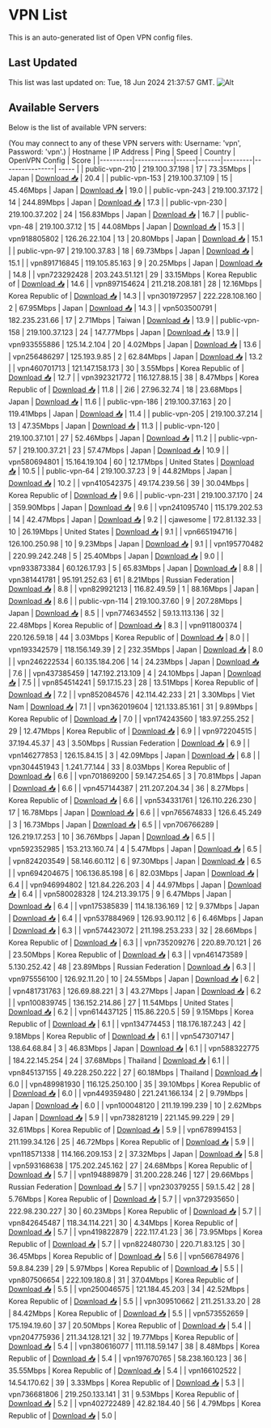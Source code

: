 # VPN List

This is an auto-generated list of Open VPN config files.

## Last Updated

This list was last updated on: Tue, 18 Jun 2024 21:37:57 GMT.
![Alt](https://repobeats.axiom.co/api/embed/186b98318ef1479477931607c1ad7d823f12451f.svg "Repobeats analytics image")

## Available Servers

Below is the list of available VPN servers:

(You may connect to any of these VPN servers with: Username: 'vpn', Password: 'vpn'.)
| Hostname | IP Address | Ping | Speed | Country | OpenVPN Config | Score |
|----------|------------|------|-------|---------|----------------| ----- |
| public-vpn-210 | 219.100.37.198 | 17 | 73.35Mbps | Japan | [Download 📥](./configs/server_0_JP.ovpn) | 20.4 |
| public-vpn-153 | 219.100.37.109 | 15 | 45.46Mbps | Japan | [Download 📥](./configs/server_1_JP.ovpn) | 19.0 |
| public-vpn-243 | 219.100.37.172 | 14 | 244.89Mbps | Japan | [Download 📥](./configs/server_2_JP.ovpn) | 17.3 |
| public-vpn-230 | 219.100.37.202 | 24 | 156.83Mbps | Japan | [Download 📥](./configs/server_3_JP.ovpn) | 16.7 |
| public-vpn-48 | 219.100.37.12 | 15 | 44.08Mbps | Japan | [Download 📥](./configs/server_4_JP.ovpn) | 15.3 |
| vpn918805802 | 126.26.22.104 | 13 | 20.80Mbps | Japan | [Download 📥](./configs/server_5_JP.ovpn) | 15.1 |
| public-vpn-97 | 219.100.37.83 | 18 | 69.73Mbps | Japan | [Download 📥](./configs/server_6_JP.ovpn) | 15.1 |
| vpn891716845 | 119.105.85.163 | 9 | 20.25Mbps | Japan | [Download 📥](./configs/server_7_JP.ovpn) | 14.8 |
| vpn723292428 | 203.243.51.121 | 29 | 33.15Mbps | Korea Republic of | [Download 📥](./configs/server_8_KR.ovpn) | 14.6 |
| vpn897154624 | 211.218.208.181 | 28 | 12.16Mbps | Korea Republic of | [Download 📥](./configs/server_9_KR.ovpn) | 14.3 |
| vpn301972957 | 222.228.108.160 | 2 | 67.95Mbps | Japan | [Download 📥](./configs/server_10_JP.ovpn) | 14.3 |
| vpn503500791 | 182.235.231.66 | 17 | 2.71Mbps | Taiwan | [Download 📥](./configs/server_11_TW.ovpn) | 13.9 |
| public-vpn-158 | 219.100.37.123 | 24 | 147.77Mbps | Japan | [Download 📥](./configs/server_12_JP.ovpn) | 13.9 |
| vpn933555886 | 125.14.2.104 | 20 | 4.02Mbps | Japan | [Download 📥](./configs/server_13_JP.ovpn) | 13.6 |
| vpn256486297 | 125.193.9.85 | 2 | 62.84Mbps | Japan | [Download 📥](./configs/server_14_JP.ovpn) | 13.2 |
| vpn460701713 | 121.147.158.173 | 30 | 3.55Mbps | Korea Republic of | [Download 📥](./configs/server_15_KR.ovpn) | 12.7 |
| vpn392321772 | 116.127.88.15 | 38 | 8.47Mbps | Korea Republic of | [Download 📥](./configs/server_16_KR.ovpn) | 11.8 |
| 2i6 | 27.96.32.74 | 18 | 23.68Mbps | Japan | [Download 📥](./configs/server_17_JP.ovpn) | 11.6 |
| public-vpn-186 | 219.100.37.163 | 20 | 119.41Mbps | Japan | [Download 📥](./configs/server_18_JP.ovpn) | 11.4 |
| public-vpn-205 | 219.100.37.214 | 13 | 47.35Mbps | Japan | [Download 📥](./configs/server_19_JP.ovpn) | 11.3 |
| public-vpn-120 | 219.100.37.101 | 27 | 52.46Mbps | Japan | [Download 📥](./configs/server_20_JP.ovpn) | 11.2 |
| public-vpn-57 | 219.100.37.21 | 23 | 57.47Mbps | Japan | [Download 📥](./configs/server_21_JP.ovpn) | 10.9 |
| vpn580694801 | 15.164.19.104 | 60 | 12.17Mbps | United States | [Download 📥](./configs/server_22_US.ovpn) | 10.5 |
| public-vpn-64 | 219.100.37.23 | 9 | 44.82Mbps | Japan | [Download 📥](./configs/server_23_JP.ovpn) | 10.2 |
| vpn410542375 | 49.174.239.56 | 39 | 30.04Mbps | Korea Republic of | [Download 📥](./configs/server_24_KR.ovpn) | 9.6 |
| public-vpn-231 | 219.100.37.170 | 24 | 359.90Mbps | Japan | [Download 📥](./configs/server_25_JP.ovpn) | 9.6 |
| vpn241095740 | 115.179.202.53 | 14 | 42.47Mbps | Japan | [Download 📥](./configs/server_26_JP.ovpn) | 9.2 |
| cjawesome | 172.81.132.33 | 10 | 26.19Mbps | United States | [Download 📥](./configs/server_27_US.ovpn) | 9.1 |
| vpn665194716 | 126.100.250.98 | 10 | 9.23Mbps | Japan | [Download 📥](./configs/server_28_JP.ovpn) | 9.1 |
| vpn195770482 | 220.99.242.248 | 5 | 25.40Mbps | Japan | [Download 📥](./configs/server_29_JP.ovpn) | 9.0 |
| vpn933873384 | 60.126.17.93 | 5 | 65.83Mbps | Japan | [Download 📥](./configs/server_30_JP.ovpn) | 8.8 |
| vpn381441781 | 95.191.252.63 | 61 | 8.21Mbps | Russian Federation | [Download 📥](./configs/server_31_RU.ovpn) | 8.8 |
| vpn829921213 | 116.82.49.59 | 1 | 88.16Mbps | Japan | [Download 📥](./configs/server_32_JP.ovpn) | 8.6 |
| public-vpn-114 | 219.100.37.60 | 9 | 207.28Mbps | Japan | [Download 📥](./configs/server_33_JP.ovpn) | 8.5 |
| vpn774634552 | 59.13.113.136 | 32 | 22.48Mbps | Korea Republic of | [Download 📥](./configs/server_34_KR.ovpn) | 8.3 |
| vpn911800374 | 220.126.59.18 | 44 | 3.03Mbps | Korea Republic of | [Download 📥](./configs/server_35_KR.ovpn) | 8.0 |
| vpn193342579 | 118.156.149.39 | 2 | 232.35Mbps | Japan | [Download 📥](./configs/server_36_JP.ovpn) | 8.0 |
| vpn246222534 | 60.135.184.206 | 14 | 24.23Mbps | Japan | [Download 📥](./configs/server_37_JP.ovpn) | 7.6 |
| vpn437385459 | 147.192.213.109 | 4 | 24.10Mbps | Japan | [Download 📥](./configs/server_38_JP.ovpn) | 7.5 |
| vpn854514241 | 59.17.15.23 | 28 | 13.51Mbps | Korea Republic of | [Download 📥](./configs/server_39_KR.ovpn) | 7.2 |
| vpn852084576 | 42.114.42.233 | 21 | 3.30Mbps | Viet Nam | [Download 📥](./configs/server_40_VN.ovpn) | 7.1 |
| vpn362019604 | 121.133.85.161 | 31 | 9.89Mbps | Korea Republic of | [Download 📥](./configs/server_41_KR.ovpn) | 7.0 |
| vpn174243560 | 183.97.255.252 | 29 | 12.47Mbps | Korea Republic of | [Download 📥](./configs/server_42_KR.ovpn) | 6.9 |
| vpn972204515 | 37.194.45.37 | 43 | 3.50Mbps | Russian Federation | [Download 📥](./configs/server_43_RU.ovpn) | 6.9 |
| vpn146277853 | 126.15.84.15 | 3 | 42.09Mbps | Japan | [Download 📥](./configs/server_44_JP.ovpn) | 6.8 |
| vpn304451943 | 1.241.77.144 | 33 | 8.03Mbps | Korea Republic of | [Download 📥](./configs/server_45_KR.ovpn) | 6.6 |
| vpn701869200 | 59.147.254.65 | 3 | 70.81Mbps | Japan | [Download 📥](./configs/server_46_JP.ovpn) | 6.6 |
| vpn457144387 | 211.207.204.34 | 36 | 8.27Mbps | Korea Republic of | [Download 📥](./configs/server_47_KR.ovpn) | 6.6 |
| vpn534331761 | 126.110.226.230 | 17 | 16.78Mbps | Japan | [Download 📥](./configs/server_48_JP.ovpn) | 6.6 |
| vpn765674833 | 126.6.45.249 | 3 | 16.73Mbps | Japan | [Download 📥](./configs/server_49_JP.ovpn) | 6.5 |
| vpn706766289 | 126.219.17.253 | 10 | 36.76Mbps | Japan | [Download 📥](./configs/server_50_JP.ovpn) | 6.5 |
| vpn592352985 | 153.213.160.74 | 4 | 5.47Mbps | Japan | [Download 📥](./configs/server_51_JP.ovpn) | 6.5 |
| vpn824203549 | 58.146.60.112 | 6 | 97.30Mbps | Japan | [Download 📥](./configs/server_52_JP.ovpn) | 6.5 |
| vpn694204675 | 106.136.85.198 | 6 | 82.03Mbps | Japan | [Download 📥](./configs/server_53_JP.ovpn) | 6.4 |
| vpn946994802 | 121.84.226.203 | 4 | 44.97Mbps | Japan | [Download 📥](./configs/server_54_JP.ovpn) | 6.4 |
| vpn580028328 | 124.213.39.175 | 9 | 6.47Mbps | Japan | [Download 📥](./configs/server_55_JP.ovpn) | 6.4 |
| vpn175385839 | 114.18.136.169 | 12 | 9.37Mbps | Japan | [Download 📥](./configs/server_56_JP.ovpn) | 6.4 |
| vpn537884969 | 126.93.90.112 | 6 | 6.46Mbps | Japan | [Download 📥](./configs/server_57_JP.ovpn) | 6.3 |
| vpn574423072 | 211.198.253.233 | 32 | 28.66Mbps | Korea Republic of | [Download 📥](./configs/server_58_KR.ovpn) | 6.3 |
| vpn735209276 | 220.89.70.121 | 26 | 23.50Mbps | Korea Republic of | [Download 📥](./configs/server_59_KR.ovpn) | 6.3 |
| vpn461473589 | 5.130.252.42 | 48 | 23.89Mbps | Russian Federation | [Download 📥](./configs/server_60_RU.ovpn) | 6.3 |
| vpn975556100 | 126.92.11.20 | 10 | 24.55Mbps | Japan | [Download 📥](./configs/server_61_JP.ovpn) | 6.2 |
| vpn481731763 | 126.69.88.221 | 3 | 43.27Mbps | Japan | [Download 📥](./configs/server_62_JP.ovpn) | 6.2 |
| vpn100839745 | 136.152.214.86 | 27 | 11.54Mbps | United States | [Download 📥](./configs/server_63_US.ovpn) | 6.2 |
| vpn614437125 | 115.86.220.5 | 59 | 9.15Mbps | Korea Republic of | [Download 📥](./configs/server_64_KR.ovpn) | 6.1 |
| vpn134774453 | 118.176.187.243 | 42 | 9.18Mbps | Korea Republic of | [Download 📥](./configs/server_65_KR.ovpn) | 6.1 |
| vpn547307147 | 138.64.68.84 | 3 | 46.83Mbps | Japan | [Download 📥](./configs/server_66_JP.ovpn) | 6.1 |
| vpn588322775 | 184.22.145.254 | 24 | 37.68Mbps | Thailand | [Download 📥](./configs/server_67_TH.ovpn) | 6.1 |
| vpn845137155 | 49.228.250.222 | 27 | 60.18Mbps | Thailand | [Download 📥](./configs/server_68_TH.ovpn) | 6.0 |
| vpn489981930 | 116.125.250.100 | 35 | 39.10Mbps | Korea Republic of | [Download 📥](./configs/server_69_KR.ovpn) | 6.0 |
| vpn449359480 | 221.241.166.134 | 2 | 9.79Mbps | Japan | [Download 📥](./configs/server_70_JP.ovpn) | 6.0 |
| vpn100048120 | 211.19.199.239 | 10 | 2.62Mbps | Japan | [Download 📥](./configs/server_71_JP.ovpn) | 5.9 |
| vpn738281219 | 221.145.99.229 | 29 | 32.61Mbps | Korea Republic of | [Download 📥](./configs/server_72_KR.ovpn) | 5.9 |
| vpn678994153 | 211.199.34.126 | 25 | 46.72Mbps | Korea Republic of | [Download 📥](./configs/server_73_KR.ovpn) | 5.9 |
| vpn118571338 | 114.166.209.153 | 2 | 37.32Mbps | Japan | [Download 📥](./configs/server_74_JP.ovpn) | 5.8 |
| vpn593168638 | 175.202.245.162 | 27 | 24.68Mbps | Korea Republic of | [Download 📥](./configs/server_75_KR.ovpn) | 5.7 |
| vpn194889879 | 31.200.228.246 | 127 | 29.66Mbps | Russian Federation | [Download 📥](./configs/server_76_RU.ovpn) | 5.7 |
| vpn230379255 | 59.1.5.42 | 28 | 5.76Mbps | Korea Republic of | [Download 📥](./configs/server_77_KR.ovpn) | 5.7 |
| vpn372935650 | 222.98.230.227 | 30 | 60.23Mbps | Korea Republic of | [Download 📥](./configs/server_78_KR.ovpn) | 5.7 |
| vpn842645487 | 118.34.114.221 | 30 | 4.34Mbps | Korea Republic of | [Download 📥](./configs/server_79_KR.ovpn) | 5.7 |
| vpn419822879 | 222.117.41.23 | 36 | 73.95Mbps | Korea Republic of | [Download 📥](./configs/server_80_KR.ovpn) | 5.7 |
| vpn822480730 | 220.71.83.125 | 30 | 36.45Mbps | Korea Republic of | [Download 📥](./configs/server_81_KR.ovpn) | 5.6 |
| vpn566784976 | 59.8.84.239 | 29 | 5.97Mbps | Korea Republic of | [Download 📥](./configs/server_82_KR.ovpn) | 5.5 |
| vpn807506654 | 222.109.180.8 | 31 | 37.04Mbps | Korea Republic of | [Download 📥](./configs/server_83_KR.ovpn) | 5.5 |
| vpn250046575 | 121.184.45.203 | 34 | 42.52Mbps | Korea Republic of | [Download 📥](./configs/server_84_KR.ovpn) | 5.5 |
| vpn309510662 | 211.251.33.20 | 28 | 84.42Mbps | Korea Republic of | [Download 📥](./configs/server_85_KR.ovpn) | 5.5 |
| vpn573552659 | 175.194.19.60 | 37 | 20.50Mbps | Korea Republic of | [Download 📥](./configs/server_86_KR.ovpn) | 5.4 |
| vpn204775936 | 211.34.128.121 | 32 | 19.77Mbps | Korea Republic of | [Download 📥](./configs/server_87_KR.ovpn) | 5.4 |
| vpn380616077 | 111.118.59.147 | 38 | 8.48Mbps | Korea Republic of | [Download 📥](./configs/server_88_KR.ovpn) | 5.4 |
| vpn197670765 | 58.238.160.123 | 36 | 35.55Mbps | Korea Republic of | [Download 📥](./configs/server_89_KR.ovpn) | 5.4 |
| vpn166102522 | 14.54.170.62 | 39 | 3.33Mbps | Korea Republic of | [Download 📥](./configs/server_90_KR.ovpn) | 5.3 |
| vpn736681806 | 219.250.133.141 | 31 | 9.53Mbps | Korea Republic of | [Download 📥](./configs/server_91_KR.ovpn) | 5.2 |
| vpn402722489 | 42.82.184.40 | 56 | 4.79Mbps | Korea Republic of | [Download 📥](./configs/server_92_KR.ovpn) | 5.0 |

